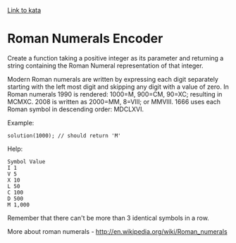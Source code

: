 [Link to kata](https://www.codewars.com/kata/51b62bf6a9c58071c600001b/javascript)

# Roman Numerals Encoder

Create a function taking a positive integer as its parameter and returning a string containing the Roman Numeral representation of that integer.

Modern Roman numerals are written by expressing each digit separately starting with the left most digit and skipping any digit with a value of zero. In Roman numerals 1990 is rendered: 1000=M, 900=CM, 90=XC; resulting in MCMXC. 2008 is written as 2000=MM, 8=VIII; or MMVIII. 1666 uses each Roman symbol in descending order: MDCLXVI.

Example:

    solution(1000); // should return 'M'

Help:

    Symbol Value
    I 1
    V 5
    X 10
    L 50
    C 100
    D 500
    M 1,000

Remember that there can't be more than 3 identical symbols in a row.

More about roman numerals - http://en.wikipedia.org/wiki/Roman_numerals

